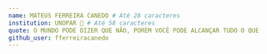 ```yaml
---
name: MATEUS FERREIRA CANEDO # Até 28 caracteres
institution: UNOPAR 🚩 # Até 58 caracteres
quote: O MUNDO PODE DIZER QUE NÃO, PORÉM VOCÊ PODE ALCANÇAR TUDO O QUE SONHOU # Até 100 caracteres, evite usar aspas(")para garantir que o formato permaneça o mesmo.
github_user: fferreiracanedo
---
```

